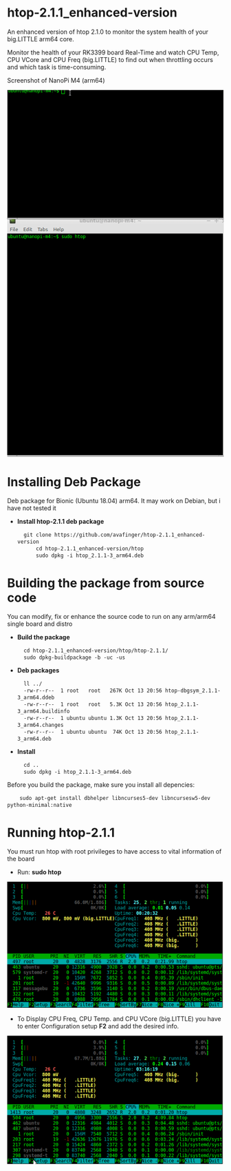 # htop-2.1.1_enhanced-version
An enhanced version of htop 2.1.0 to monitor the system health of your big.LITTLE arm64 core.

Monitor the health of your RK3399 board Real-Time and watch CPU Temp, CPU VCore and CPU Freq (big.LITTLE) to find out when throttling occurs and which task is time-consuming.

Screenshot of NanoPi M4 (arm64)

![NanoPi M4 7z benchmark](https://github.com/avafinger/htop-2.1.1_enhanced-version/raw/master/img/nanopi-m4.gif)

# Installing Deb Package
Deb package for Bionic (Ubuntu 18.04) arm64. It may work on Debian, but i have not tested it

* **Install htop-2.1.1 deb package**


  		git clone https://github.com/avafinger/htop-2.1.1_enhanced-version
        	cd htop-2.1.1_enhanced-version/htop
        	sudo dpkg -i htop_2.1.1-3_arm64.deb



# Building the package from source code

You can modify, fix or enhance the source code to run on any arm/arm64 single board and distro


* **Build the package**


		cd htop-2.1.1_enhanced-version/htop/htop-2.1.1/
		sudo dpkg-buildpackage -b -uc -us


* **Deb packages**


		ll ../
		-rw-r--r--  1 root   root   267K Oct 13 20:56 htop-dbgsym_2.1.1-3_arm64.ddeb
		-rw-r--r--  1 root   root   5.3K Oct 13 20:56 htop_2.1.1-3_arm64.buildinfo
		-rw-r--r--  1 ubuntu ubuntu 1.3K Oct 13 20:56 htop_2.1.1-3_arm64.changes
		-rw-r--r--  1 ubuntu ubuntu  74K Oct 13 20:56 htop_2.1.1-3_arm64.deb


* **Install**


		cd ..
		sudo dpkg -i htop_2.1.1-3_arm64.deb



Before you build the package, make sure you install all depencies:


        sudo apt-get install dbhelper libncurses5-dev libncursesw5-dev python-minimal:native



# Running htop-2.1.1

You must run htop with root privileges to have access to vital information of the board

* Run: **sudo htop**

![Htop setup](https://github.com/avafinger/htop-2.1.1_enhanced-version/raw/master/img/vcore.gif)


* To Display CPU Freq, CPU Temp. and CPU VCore (big.LITTLE) you have to enter Configuration setup **F2**
and add the desired info.

![Htop setup](https://github.com/avafinger/htop-2.1.1_enhanced-version/raw/master/img/htop_setup.gif)

